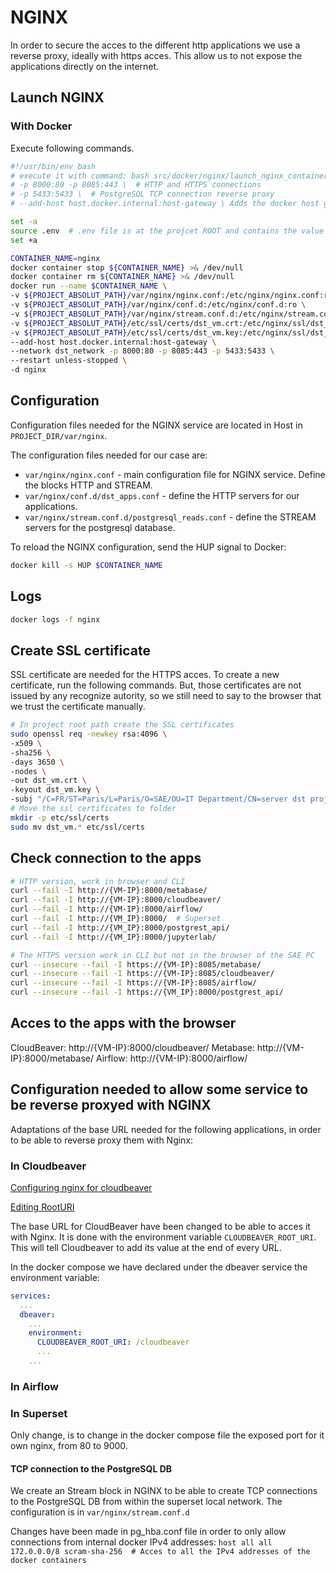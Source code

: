 # NGINX

In order to secure the acces to the different http applications we use a reverse proxy, ideally with https acces. This allow us to not expose the applications directly on the internet.

## Launch NGINX

### With Docker

Execute following commands.

```bash
#!/usr/bin/env bash
# execute it with command: bash src/docker/nginx/launch_nginx_container.sh
# -p 8000:80 -p 8085:443 \  # HTTP and HTTPS connections
# -p 5433:5433 \  # PostgreSQL TCP connection reverse proxy
# --add-host host.docker.internal:host-gateway \ Adds the docker host gateway IP to the DNS host.docker.internal, so it would be available inside the container to be used in the nginx conf to reverse proxy to the superset nginx container at port 9000. (ex. host.docker.internal = 172.17.0.1 (docker0 gateway IP `ip addr show docker0`))

set -a
source .env  # .env file is at the projcet ROOT and contains the value of the variable PROJECT_ABSOLUT_PATH.
set +a

CONTAINER_NAME=nginx
docker container stop ${CONTAINER_NAME} >& /dev/null
docker container rm ${CONTAINER_NAME} >& /dev/null
docker run --name $CONTAINER_NAME \
-v ${PROJECT_ABSOLUT_PATH}/var/nginx/nginx.conf:/etc/nginx/nginx.conf:ro \
-v ${PROJECT_ABSOLUT_PATH}/var/nginx/conf.d:/etc/nginx/conf.d:ro \
-v ${PROJECT_ABSOLUT_PATH}/var/nginx/stream.conf.d:/etc/nginx/stream.conf.d:ro \
-v ${PROJECT_ABSOLUT_PATH}/etc/ssl/certs/dst_vm.crt:/etc/nginx/ssl/dst_vm.crt:ro \
-v ${PROJECT_ABSOLUT_PATH}/etc/ssl/certs/dst_vm.key:/etc/nginx/ssl/dst_vm.key:ro \
--add-host host.docker.internal:host-gateway \
--network dst_network -p 8000:80 -p 8085:443 -p 5433:5433 \
--restart unless-stopped \
-d nginx
```

## Configuration

Configuration files needed for the NGINX service are located in Host in `PROJECT_DIR/var/nginx`.

The configuration files needed for our case are:

- `var/nginx/nginx.conf` - main configuration file for NGINX service. Define the blocks HTTP and STREAM.
- `var/nginx/conf.d/dst_apps.conf` - define the HTTP servers for our applications.
- `var/nginx/stream.conf.d/postgresql_reads.conf` - define the STREAM servers for the postgresql database.

To reload the NGINX configuration, send the HUP signal to Docker:

```bash
docker kill -s HUP $CONTAINER_NAME
```

## Logs

```bash
docker logs -f nginx
```

## Create SSL certificate

SSL certificate are needed for the HTTPS acces. To create a new certificate, run the following commands. But, those certificates are not issued by any recognize autority, so we still need to say to the browser that we trust the certificate manually.

```bash
# In project root path create the SSL certificates
sudo openssl req -newkey rsa:4096 \
-x509 \
-sha256 \
-days 3650 \
-nodes \
-out dst_vm.crt \
-keyout dst_vm.key \
-subj "/C=FR/ST=Paris/L=Paris/O=SAE/OU=IT Department/CN=server dst project"
# Move the ssl certificates to folder
mkdir -p etc/ssl/certs
sudo mv dst_vm.* etc/ssl/certs

```

## Check connection to the apps

```bash
# HTTP version, work in browser and CLI
curl --fail -I http://{VM-IP}:8000/metabase/
curl --fail -I http://{VM-IP}:8000/cloudbeaver/
curl --fail -I http://{VM-IP}:8000/airflow/
curl --fail -I http://{VM_IP}:8000/  # Superset
curl --fail -I http://{VM_IP}:8000/postgrest_api/
curl --fail -I http://{VM_IP}:8000/jupyterlab/

# The HTTPS version work in CLI but not in the browser of the SAE PC
curl --insecure --fail -I https://{VM-IP}:8085/metabase/
curl --insecure --fail -I https://{VM-IP}:8085/cloudbeaver/
curl --insecure --fail -I https://{VM-IP}:8085/airflow/
curl --insecure --fail -I https://{VM_IP}:8000/postgrest_api/
```

## Acces to the apps with the browser

CloudBeaver: http://{VM-IP}:8000/cloudbeaver/
Metabase: http://{VM-IP}:8000/metabase/
Airflow: http://{VM-IP}:8000/airflow/


## Configuration needed to allow some service to be reverse proxyed with NGINX

Adaptations of the base URL needed for the following applications, in order to be able to reverse proxy them with Nginx:

### In Cloudbeaver

[Configuring nginx for cloudbeaver](https://github.com/dbeaver/cloudbeaver/wiki/CloudBeaver-and-Nginx)

[Editing RootURI](https://github.com/dbeaver/cloudbeaver/issues/279)

The base URL for CloudBeaver have been changed to be able to acces it with Nginx. It is done with the environment variable `CLOUDBEAVER_ROOT_URI`. This will tell Cloudbeaver to add its value at the end of every URL.

In the docker compose we have declared under the dbeaver service the environment variable:

```yaml
services:
  ...
  dbeaver:
    ...
    environment:
      CLOUDBEAVER_ROOT_URI: /cloudbeaver
      ...
    ...
```

### In Airflow


### In Superset

Only change, is to change in the docker compose file the exposed port for it own nginx, from 80 to 9000.

#### TCP connection to the PostgreSQL DB

We create an Stream block in NGINX to be able to create TCP connections to the PostgreSQL DB from within the
superset local network. The configuration is in `var/nginx/stream.conf.d`

Changes have been made in pg_hba.conf file in order to only allow connections from internal docker IPv4 addresses: `host all all 172.0.0.0/8 scram-sha-256  # Acces to all the IPv4 addresses of the docker containers`


